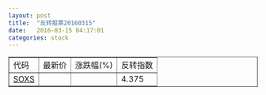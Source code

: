 ```yaml
---
layout: post
title:  "反转股票20160315"
date:   2016-03-15 04:17:01
categories: stock
---
```


<script type="text/javascript">
var stockList = []
stockList.push('gb_soxs');
</script>

<table border="1">
 <tr>
 <td>代码</td>
  <td>最新价</td>
  <td>涨跌幅(%)</td>
 <td>反转指数</td>
</tr>
  <tr id="soxs"><td><a href="http://stock.finance.sina.com.cn/usstock/quotes/SOXS.html" target="_blank">SOXS</a></td><td></td><td></td><td>4.375</td></tr>
</table>
